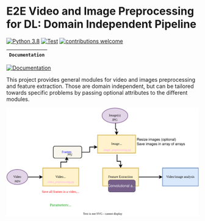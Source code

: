 # E2E Video and Image Preprocessing for DL: Domain Independent Pipeline

[![Python 3.8](https://img.shields.io/badge/python-3.8-blue.svg)](https://www.python.org/downloads/release/python-3816/)
[![Test](https://github.com/simulamet-host/video_analytics/actions/workflows/testing.yml/badge.svg)](https://github.com/simulamet-host/video_analytics/actions/workflows/testing.yml)
[![contributions welcome](https://img.shields.io/badge/contributions-welcome-brightgreen.svg?style=flat)](https://github.com/simulamet-host/video_analytics/issues)


**`Documentation`** |
------------------- |
[![Documentation](https://img.shields.io/badge/api-reference-blue.svg)](https://simulamet-host.github.io/video_analytics/E2Evideo.html) 

This project provides general modules for video and images preprocessing and feature extraction.
Those are domain independent, but can be tailored towards specific problems by passing optional attributes to the different modules.

![system design](System%20Pipeline.drawio.svg)

